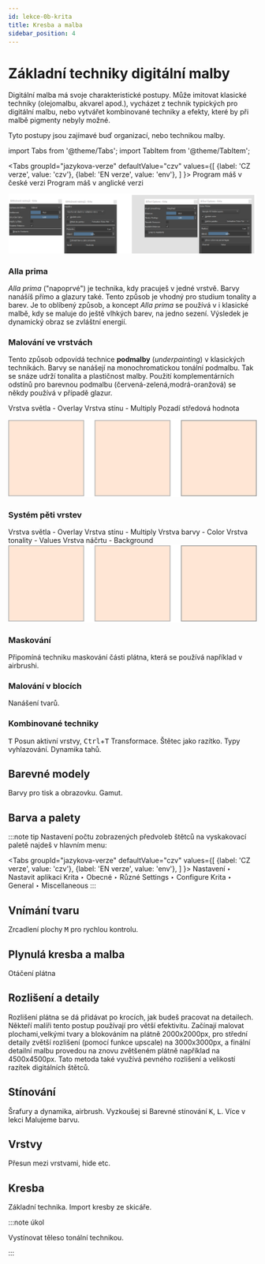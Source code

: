 ```yaml
---
id: lekce-0b-krita
title: Kresba a malba
sidebar_position: 4
---
```


# Základní techniky digitální malby
Digitální malba má svoje charakteristické postupy. Může imitovat klasické techniky (olejomalbu, akvarel apod.), vycházet z technik typických pro digitální malbu, nebo vytvářet kombinované techniky a efekty, které by při malbě pigmenty nebyly možné.

Tyto postupy jsou zajímavé buď organizací, nebo technikou malby.

import Tabs from '@theme/Tabs';
import TabItem from '@theme/TabItem';

<Tabs
  groupId="jazykova-verze"
  defaultValue="czv"
  values={[
    {label: 'CZ verze', value: 'czv'},
    {label: 'EN verze', value: 'env'},
  ]
}>
<TabItem value="czv">Program máš v české verzi</TabItem>
<TabItem value="env">Program máš v anglické verzi</TabItem>
</Tabs>


![image](./images/krita-tooloptions.png)

### Alla prima
*Alla prima* ("napoprvé") je technika, kdy pracuješ v jedné vrstvě. Barvy nanášíš přímo a glazury také. Tento způsob je vhodný pro studium tonality a barev. Je to oblíbený způsob, a koncept *Alla prima* se používá v i klasické malbě, kdy se maluje do ještě vlhkých barev, na jedno sezení. Výsledek je dynamický obraz se zvláštní energií.

### Malování ve vrstvách
Tento způsob odpovídá technice **podmalby** (*underpainting*) v klasických technikách. Barvy se nanášejí na monochromatickou tonální podmalbu. Tak se snáze udrží tonalita a plastičnost malby. Použití komplementárních odstínů pro barevnou podmalbu (červená-zelená,modrá-oranžová) se někdy používá v případě glazur.



Vrstva světla - Overlay
Vrstva stínu - Multiply
Pozadí středová hodnota

![image](../img/aka-moc.svg)


### Systém pěti vrstev
Vrstva světla - Overlay
Vrstva stínu - Multiply
Vrstva barvy - Color
Vrstva tonality - Values
Vrstva náčrtu - Background
![image](../img/aka-moc.svg)
### Maskování
Připomíná techniku maskování části plátna, která se používá například v airbrushi.

### Malování v blocích
Nanášení tvarů.

### Kombinované techniky
<kbd>T</kbd> Posun aktivní vrstvy, <kbd>Ctrl</kbd>+<kbd>T</kbd> Transformace.
Štětec jako razítko. Typy vyhlazování. Dynamika tahů.
## Barevné modely
Barvy pro tisk a obrazovku. Gamut.
## Barva a palety

:::note tip
Nastavení počtu zobrazených předvoleb štětců na vyskakovací paletě najdeš v hlavním menu:

 <Tabs
  groupId="jazykova-verze"
  defaultValue="czv"
  values={[
    {label: 'CZ verze', value: 'czv'},
    {label: 'EN verze', value: 'env'},
  ]
}>
<TabItem value="czv">Nastavení ‣ Nastavit aplikaci Krita ‣ Obecné ‣ Různé</TabItem>
<TabItem value="env">Settings ‣ Configure Krita ‣ General ‣ Miscellaneous</TabItem>
</Tabs>
:::

## Vnímání tvaru
Zrcadlení plochy <kbd>M</kbd> pro rychlou kontrolu.
## Plynulá kresba a malba
Otáčení plátna
## Rozlišení a detaily
Rozlišení plátna se dá přidávat po krocích, jak budeš pracovat na detailech. Někteří malíři tento postup používají pro větší efektivitu. Začínají malovat plochami,velkými tvary a blokováním na plátně 2000x2000px, pro střední detaily zvětší rozlišení (pomocí funkce upscale) na 3000x3000px, a finální detailní malbu provedou na znovu zvětšeném plátně například na 4500x4500px. Tato metoda také využívá pevného rozlišení a velikostí razítek digitálních štětců.

## Stínování
Šrafury a dynamika, airbrush. Vyzkoušej si Barevné stínování <kbd>K</kbd>, <kbd>L</kbd>. Více v lekci Malujeme barvu.
## Vrstvy
Přesun mezi vrstvami, hide etc.
## Kresba
Základní technika. Import kresby ze skicáře.

:::note úkol

Vystínovat těleso tonální technikou.

:::
